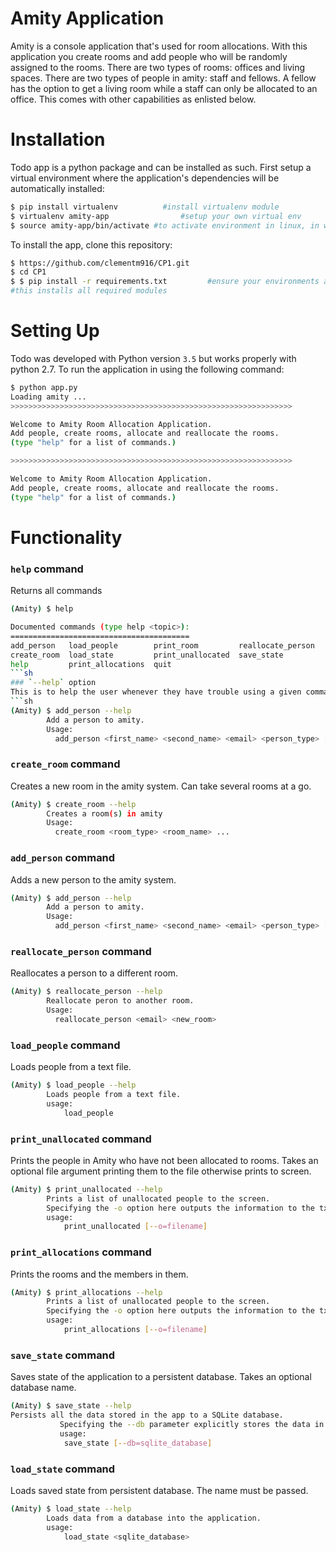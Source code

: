 
# Amity Application
Amity is a console application that's used for room allocations. With this application you create rooms and add people who will be randomly assigned to the rooms. There are two types of rooms: offices and living spaces. There are two types of people in amity: staff and fellows. A fellow has the option to get a living room while a staff can only be allocated to an office. This comes with other capabilities as enlisted below.


# Installation
Todo app is a python package and can be installed as such. First setup a virtual environment where the application's dependencies will be automatically installed:
```sh
$ pip install virtualenv          #install virtualenv module
$ virtualenv amity-app                #setup your own virtual env
$ source amity-app/bin/activate #to activate environment in linux, in windows run amit-app/scripts/activate
```
To install the app, clone this repository: 
```sh
$ https://github.com/clementm916/CP1.git
$ cd CP1
$ $ pip install -r requirements.txt         #ensure your environments are activated
#this installs all required modules
```

# Setting Up
Todo was developed with Python version `3.5`  but works properly with python 2.7. To run the application in   using the following command:
```sh
$ python app.py
Loading amity ...
>>>>>>>>>>>>>>>>>>>>>>>>>>>>>>>>>>>>>>>>>>>>>>>>>>>>>>>>>>>>>>>

Welcome to Amity Room Allocation Application.
Add people, create rooms, allocate and reallocate the rooms.
(type "help" for a list of commands.)

>>>>>>>>>>>>>>>>>>>>>>>>>>>>>>>>>>>>>>>>>>>>>>>>>>>>>>>>>>>>>>>

Welcome to Amity Room Allocation Application.
Add people, create rooms, allocate and reallocate the rooms.
(type "help" for a list of commands.)

```

# Functionality

### `help` command
Returns all commands
```sh
(Amity) $ help

Documented commands (type help <topic>):
========================================
add_person   load_people        print_room         reallocate_person
create_room  load_state         print_unallocated  save_state
help         print_allocations  quit                        
```sh     
### `--help` option
This is to help the user whenever they have trouble using a given command:
```sh
(Amity) $ add_person --help
        Add a person to amity.
        Usage:
          add_person <first_name> <second_name> <email> <person_type> [--accommodation=N]
```

### `create_room` command
Creates a new room in the amity system. Can take several rooms at a go.
```sh
(Amity) $ create_room --help
        Creates a room(s) in amity
        Usage:
          create_room <room_type> <room_name> ...
```


### `add_person` command
Adds a new person to the amity system.
```sh
(Amity) $ add_person --help
        Add a person to amity.
        Usage:
          add_person <first_name> <second_name> <email> <person_type> [--accommodation=N]
```

### `reallocate_person` command
Reallocates a person to a different room.
```sh
(Amity) $ reallocate_person --help
        Reallocate peron to another room.
        Usage:
          reallocate_person <email> <new_room>

```

### `load_people` command
Loads people from a text file.
```sh
(Amity) $ load_people --help
        Loads people from a text file.
        usage:
            load_people
```
### `print_unallocated` command
Prints the people in Amity who have not been allocated to rooms. Takes an optional file argument printing them to the file otherwise prints to screen.
```sh
(Amity) $ print_unallocated --help
        Prints a list of unallocated people to the screen.
        Specifying the -o option here outputs the information to the txt file provided
        usage:
            print_unallocated [--o=filename]
```
### `print_allocations` command
Prints the rooms and the members in them.
```sh
(Amity) $ print_allocations --help
        Prints a list of unallocated people to the screen.
        Specifying the -o option here outputs the information to the txt file provided
        usage:
            print_allocations [--o=filename]

```

### `save_state` command
Saves state of the application to a persistent database. Takes an optional database name.
```sh
(Amity) $ save_state --help
Persists all the data stored in the app to a SQLite database.
           Specifying the --db parameter explicitly stores the data in the sqlite_database specified.
           usage:
            save_state [--db=sqlite_database]
```
### `load_state` command
Loads saved state from persistent database. The name must be passed.
```sh
(Amity) $ load_state --help
        Loads data from a database into the application.
        usage:
            load_state <sqlite_database>
```

